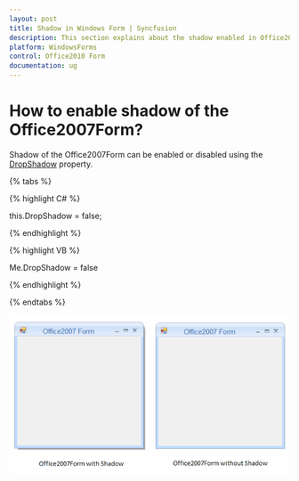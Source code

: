 ```yaml
---
layout: post
title: Shadow in Windows Form | Syncfusion
description: This section explains about the shadow enabled in Office2007Form and more details for windows forms .
platform: WindowsForms
control: Office2010 Form
documentation: ug
---
```


# How to enable shadow of the Office2007Form?

Shadow of the Office2007Form can be enabled or disabled using the [DropShadow](https://help.syncfusion.com/cr/windowsforms/Syncfusion.Shared.Base~Syncfusion.Windows.Forms.Office2007Form~DropShadow.html) property.

{% tabs %}

{% highlight C# %}

this.DropShadow = false;

{% endhighlight %}

{% highlight VB %}

 Me.DropShadow = false 
 
{% endhighlight %}

{% endtabs %}


![Winforms showing the enabled shadow of the office2007form](DropShadow_images/DropShadow.png)



 
